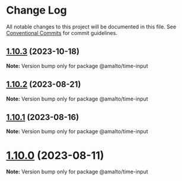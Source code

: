 # Change Log

All notable changes to this project will be documented in this file.
See [Conventional Commits](https://conventionalcommits.org) for commit guidelines.

## [1.10.3](https://github.com/amalto/platform6-ui-components/compare/@amalto/time-input@1.10.2...@amalto/time-input@1.10.3) (2023-10-18)

**Note:** Version bump only for package @amalto/time-input

## [1.10.2](https://github.com/amalto/platform6-ui-components/compare/@amalto/time-input@1.10.1...@amalto/time-input@1.10.2) (2023-08-21)

**Note:** Version bump only for package @amalto/time-input

## [1.10.1](https://github.com/amalto/platform6-ui-components/compare/@amalto/time-input@1.10.0...@amalto/time-input@1.10.1) (2023-08-16)

**Note:** Version bump only for package @amalto/time-input

# [1.10.0](https://github.com/amalto/platform6-ui-components/compare/@amalto/time-input@1.9.89...@amalto/time-input@1.10.0) (2023-08-11)

**Note:** Version bump only for package @amalto/time-input

